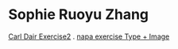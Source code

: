 <html>
<body>
<h1>Sophie Ruoyu Zhang</h1>
<a href="https://almightysophie.github.io/carl-dair/" >Carl Dair Exercise2</a>
 </body>
 <bk>.</bk>
<body> <a href="https:// https://almightysophie.github.io/stylepicty/" >napa exercise Type + Image</a> 
</body>
</html>
